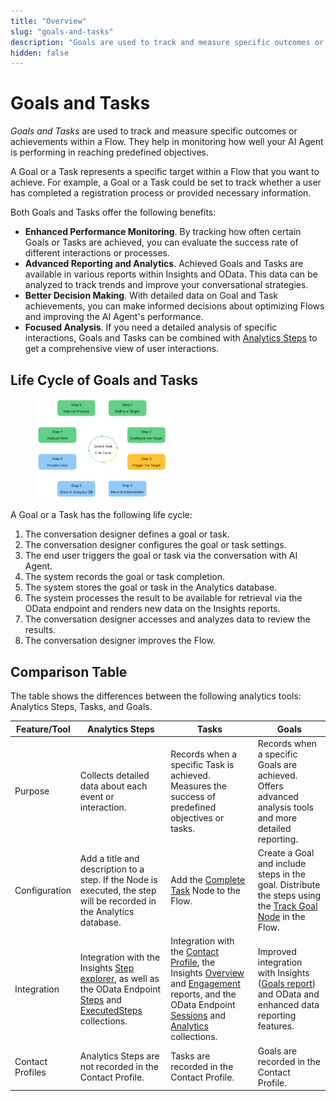 ```yaml
---
title: "Overview"
slug: "goals-and-tasks"
description: "Goals are used to track and measure specific outcomes or achievements within a Flow. They help in monitoring how well your AI Agent is performing in reaching predefined objectives."
hidden: false
---
```


# Goals and Tasks

_Goals and Tasks_ are used to track and measure specific outcomes or achievements within a Flow. 
They help in monitoring how well your AI Agent is performing in reaching predefined objectives.

A Goal or a Task represents a specific target within a Flow that you want to achieve. For example, a Goal or a Task could be set to track whether a user has completed a registration process or provided necessary information.

Both Goals and Tasks offer the following benefits:

- **Enhanced Performance Monitoring**. By tracking how often certain Goals or Tasks are achieved, you can evaluate the success rate of different interactions or processes.
- **Advanced Reporting and Analytics**. Achieved Goals and Tasks are available in various reports within Insights and OData. This data can be analyzed to track trends and improve your conversational strategies.
- **Better Decision Making**. With detailed data on Goal and Task achievements, you can make informed decisions about optimizing Flows and improving the AI Agent's performance.
- **Focused Analysis**. If you need a detailed analysis of specific interactions, Goals and Tasks can be combined with [Analytics Steps](../collecting-data.md#analytics-steps) to get a comprehensive view of user interactions.

## Life Cycle of Goals and Tasks

<figure>
  <img class="image-center" src="../../../../static/img/_assets/ai/analyze/goals/life-cycle.png" width="50%" />
</figure>

A Goal or a Task has the following life cycle:

1. The conversation designer defines a goal or task. 
2. The conversation designer configures the goal or task settings. 
3. The end user triggers the goal or task via the conversation with AI Agent. 
4. The system records the goal or task completion. 
5. The system stores the goal or task in the Analytics database.
6. The system processes the result to be available for retrieval via the OData endpoint and renders new data on the Insights reports.
7. The conversation designer accesses and analyzes data to review the results. 
8. The conversation designer improves the Flow.

## Comparison Table

The table shows the differences between the following analytics tools: Analytics Steps, Tasks, and Goals.

| Feature/Tool     | Analytics Steps                                                                                                                                                                                          | Tasks                                                                                                                                                                                                                                                                                                         | Goals                                                                                                                                                          |
|------------------|----------------------------------------------------------------------------------------------------------------------------------------------------------------------------------------------------------|---------------------------------------------------------------------------------------------------------------------------------------------------------------------------------------------------------------------------------------------------------------------------------------------------------------|----------------------------------------------------------------------------------------------------------------------------------------------------------------|
| Purpose          | Collects detailed data about each event or interaction.                                                                                                                                                  | Records when a specific Task is achieved. Measures the success of predefined objectives or tasks.                                                                                                                                                                                                             | Records when a specific Goals are achieved. Offers advanced analysis tools and more detailed reporting.                                                        |
| Configuration    | Add a title and description to a step. If the Node is executed, the step will be recorded in the Analytics database.                                                                                     | Add the [Complete Task](../../build/node-reference/analytics/complete-task.md) Node to the Flow.                                                                                                                                                                                                              | Create a Goal and include steps in the goal. Distribute the steps using the [Track Goal Node](../../build/node-reference/analytics/track-goal.md) in the Flow. |
| Integration      | Integration with the Insights [Step explorer](../../../insights/explorers/step.md), as well as the OData Endpoint [Steps](../odata.md#steps) and [ExecutedSteps](../odata.md#executedsteps) collections. | Integration with the [Contact Profile](../contact-profiles.md), the Insights [Overview](../../../insights/reports/overview.md) and [Engagement](../../../insights/reports/engagement.md) reports, and the OData Endpoint [Sessions](../odata.md#sessions) and [Analytics](../odata.md#analytics) collections. | Improved integration with Insights ([Goals report](../../../insights/reports/goals.md)) and OData and enhanced data reporting features.                        |
| Contact Profiles | Analytics Steps are not recorded in the Contact Profile.                                                                                                                                                 | Tasks are recorded in the Contact Profile.                                                                                                                                                                                                                                                                    | Goals are recorded in the Contact Profile.                                                                                                                     |